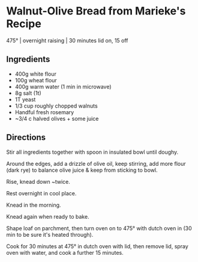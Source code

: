 # Walnut-Olive Bread from Marieke's Recipe
475° | overnight raising | 30 minutes lid on, 15 off

## Ingredients
* 400g white flour
* 100g wheat flour
* 400g warm water (1 min in microwave)
* 8g salt (1t)
* 1T yeast
* 1/3 cup roughly chopped walnuts
* Handful fresh rosemary
* ~3/4 c halved olives + some juice

## Directions
Stir all ingredients together with spoon in insulated bowl until doughy.

Around the edges, add a drizzle of olive oil, keep stirring, add more flour (dark rye) to balance olive juice & keep from sticking to bowl.

Rise, knead down ~twice.

Rest overnight in cool place.

Knead in the morning.

Knead again when ready to bake.

Shape loaf on parchment, then turn oven on to 475° with dutch oven in (30 min to be sure it's heated through).

Cook for 30 minutes at 475° in dutch oven with lid, then remove lid, spray oven with water, and cook a further 15 minutes.
